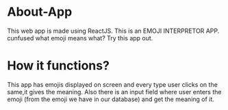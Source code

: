 # About-App
This web app is made using ReactJS. This is an EMOJI INTERPRETOR APP. cunfused what emoji means what? Try this app out.
# How it functions?
This app has emojis displayed on screen and every type user clicks on the same,it gives the meaning. Also there is an input field where user enters the emoji (from the emoji we have in our database) and get the meaning of it. 

